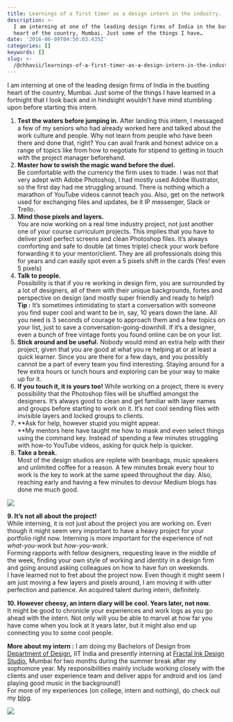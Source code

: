 ```yaml
---
title: Learnings of a first timer as a design intern in the industry.
description: >-
  I am interning at one of the leading design firms of India in the bustling
  heart of the country, Mumbai. Just some of the things I have…
date: '2016-06-09T04:50:03.435Z'
categories: []
keywords: []
slug: >-
  /@chhavii/learnings-of-a-first-timer-as-a-design-intern-in-the-industry-99e172aa37cb
---
```


I am interning at one of the leading design firms of India in the bustling heart of the country, Mumbai. Just some of the things I have learned in a fortnight that I look back and in hindsight wouldn't have mind stumbling upon before starting this intern.

1.  **Test the waters before jumping in.** After landing this intern, I messaged a few of my seniors who had already worked here and talked about the work culture and people. Why not learn from people who have been there and done that, right? You can avail frank and honest advice on a range of topics like from how to negotiate for stipend to getting in touch with the project manager beforehand.
2.  **Master how to swish the magic wand before the duel.**   
    Be comfortable with the currency the firm uses to trade. I was not that very adept with Adobe Photoshop, I had mostly used Adobe Illustrator, so the first day had me struggling around. There is nothing which a marathon of YouTube videos cannot teach you. Also, get on the network used for exchanging files and updates, be it IP messenger, Slack or Trello.
3.  **Mind those pixels and layers.**   
    You are now working on a real time industry project, not just another one of your course curriculum projects. This implies that you have to deliver pixel perfect screens and clean Photoshop files. It’s always comforting and safe to double (at times triple) check your work before forwarding it to your mentor/client. They are all professionals doing this for years and can easily spot even a 5 pixels shift in the cards (Yes! even 5 pixels)
4.  **Talk to people.**   
    Possibility is that if you re working in design firm, you are surrounded by a lot of designers, all of them with their unique backgrounds, fortes and perspective on design (and mostly super friendly and ready to help!)  
    **Tip :** It’s sometimes intimidating to start a conversation with someone you find super cool and want to be in, say, 10 years down the lane. All you need is 3 seconds of courage to approach them and a few topics on your list, just to save a conversation-going-downhill. If it’s a designer, even a bunch of free vintage fonts you found online can be on your list.
5.  **Stick around and be useful.** Nobody would mind an extra help with their project, given that you are good at what you re helping at or at least a quick learner. Since you are there for a few days, and you possibly cannot be a part of every team you find interesting. Staying around for a few extra hours or lunch hours and exploring can be your way to make up for it.
6.  **If you touch it, it is yours too!** While working on a project, there is every possibility that the Photoshop files will be shuffled amongst the designers. It’s always good to clean and get familiar with layer names and groups before starting to work on it. It’s not cool sending files with invisible layers and locked groups to clients.
7.  **Ask for help, however stupid you might appear.  
    **My mentors here have taught me how to mask and even select things using the command key. Instead of spending a few minutes struggling with how-to YouTube videos, asking for quick help is quicker.
8.  **Take a break.**   
    Most of the design studios are replete with beanbags, music speakers and unlimited coffee for a reason. A few minutes break every hour to work is the key to work at the same speed throughout the day. Also, reaching early and having a few minutes to devour Medium blogs has done me much good.

![](https://cdn-images-1.medium.com/max/800/1*g1QifmBA3nQqP5vWIYHmMQ.jpeg)

**9\. It’s not all about the project!**  
While interning, it is not just about the project you are working on. Even though it might seem very important to have a heavy project for your portfolio right now. Interning is more important for the experience of not _what-you-work_ but _how-you-work_.   
Forming rapports with fellow designers, requesting leave in the middle of the week, finding your own style of working and identity in a design firm and going around asking colleagues on how to have fun on weekends.   
I have learned not to fret about the project now. Even though it might seem I am just moving a few layers and pixels around, I am moving it with utter perfection and patience. An acquired talent during intern, definitely.

**10\. However cheesy, an intern diary will be cool. Years later, not now.**   
It might be good to chronicle your experiences and work logs as you go ahead with the intern. Not only will you be able to marvel at how far you have come when you look at it years later, but it might also end up connecting you to some cool people.

**More about my intern :** I am doing my Bachelors of Design from [Department of Design](http://www.iitg.ac.in/design/), IIT India and presently interning at [Fractal Ink Design Studio](http://fractalink.com/), Mumbai for two months during the summer break after my sophomore year. My responsibilities mainly include working closely with the clients and user experience team and deliver apps for android and ios (and playing good music in the background!)  
For more of my experiences (on college, intern and nothing), do check out my [blog](http://simplychhavi.blogspot.in/).

![](https://cdn-images-1.medium.com/max/800/1*F1GEsL_SbBkQbxPKtwNflg.jpeg)